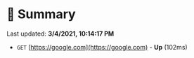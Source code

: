 # 📖 Summary
Last updated: **3/4/2021, 10:14:17 PM**

- `GET` [https://google.com](https://google.com) - **Up** (102ms)
